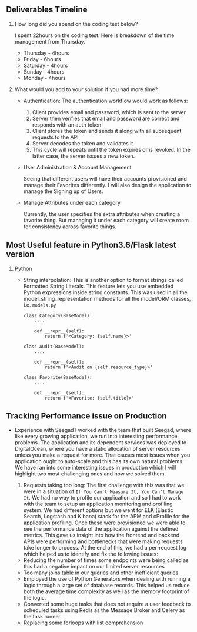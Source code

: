 ## Deliverables Timeline

1.  How long did you spend on the coding test below?
    
    I spent 22hours on the coding test. Here is breakdown of the time management from Thursday.
    - Thursday - 4hours
    - Friday - 6hours
    - Saturday - 4hours
    - Sunday - 4hours
    - Monday - 4hours

2.  What would you add to your solution if you had more time?
    
    - Authentication: 
        The authentication workflow would work as follows:

        1. Client provides email and password, which is sent to the server
        2. Server then verifies that email and password are correct and responds with an auth token
        3. Client stores the token and sends it along with all subsequent requests to the API
        4. Server decodes the token and validates it
        5. This cycle will repeats until the token expires or is revoked. In the latter case, the server issues a new token.

    - User Administration & Account Management

        Seeing that different users will have their accounts provisioned and manage their Favorites differently. I will also design the application to manage the Signing up of Users.

    - Manage Attributes under each category

        Currently, the user specifies the extra attributes when creating a favorite thing. But managing it under each category will create room for consistency across favorite things.

## Most Useful feature in Python3.6/Flask latest version

1.  Python

    - String interpolation: This is another option to format strings called Formatted String Literals. This feature lets you use embedded Python expressions inside string constants. This was used in all the model_string_representation methods for all the model/ORM classes, i.e. `models.py`
        ```
        class Category(BaseModel):
            ....
            
            def __repr__(self):
                return f'<Category: {self.name}>'
        ```

        ```
        class Audit(BaseModel):
            ....
            
            def __repr__(self):
                return f'<Audit on {self.resource_type}>'
        ```

        ```
        class Favorite(BaseModel):
            ....

            def __repr__(self):
                return f'<Favorite: {self.title}>'
        ```


## Tracking Performance issue on Production

-   Experience with Seegad
    I worked with the team that built Seegad, where like every growing application, we run into interesting performance problems. The application and its dependent services was deployed to DigitalOcean, where you have a static allocation of server resources unless you make a request for more. That causes most issues when you application ought to auto-scale and this has its own natural problems. We have ran into some interesting issues in production which I will highlight two most challenging ones and how we solved them.

    1. Requests taking too long:
    The first challenge with this was that we were in a situation of `If You Can’t Measure It, You Can’t Manage It`. We had no way to profile our application and so I had to work with the team to setup an application monitoring and profiling system. We had different options but we went for ELK (Elastic Search, Logstash and Kibana) stack for the APM and cProfile for the application profiling. Once these were provisioned we were able to see the performance data of the application against the defined metrics.
    This gave us insight into how the frontend and backend APIs were performing and bottlenecks that were making requests take longer to process. At the end of this, we had a per-request log which helped us to identify and fix the following issues:

    -   Reducing the number of times some endpoints were being called as this had a negative impact on our limited server       resources
    -   Too many joins table in our queries and other inefficient queries
    -   Employed the use of Python Generators when dealing with running a logic through a large set of database records.        This helped us reduce both the average time complexity as well as the memory footprint of the logic.
    -   Converted some huge tasks that does not require a user feedback to scheduled tasks using Redis as the Message           Broker and Celery as the task runner.
    -   Replacing some forloops with list comprehension

